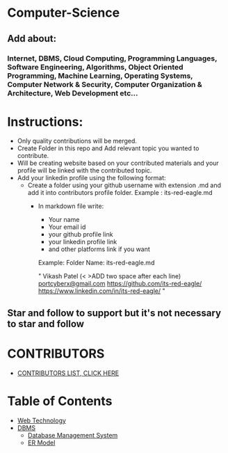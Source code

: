 # Computer-Science

## Add about:
### Internet, DBMS, Cloud Computing, Programming Languages, Software Engineering, Algorithms, Object Oriented Programming, Machine Learning, Operating Systems, Computer Network & Security, Computer Organization & Architecture, Web Development etc...

# Instructions:
* Only quality contributions will be merged.
* Create Folder in this repo and Add relevant topic you wanted to contribute.
* Will be creating website based on your contributed materials and your profile will be linked with the contributed topic.
* Add your linkedin profile using the following format:
    - Create a folder using your github username with extension .md and add it into contributors profile folder.
          Example : its-red-eagle.md
         - In markdown file write:
            - Your name  
            - Your email id
            - your github profile link
            - your linkedin profile link
            - and other platforms link if you want
            
            Example:
            Folder Name: its-red-eagle.md
            
            "   Vikash Patel (< >ADD two space after each line)  
                portcyberx@gmail.com
                https://github.com/its-red-eagle/  
                https://www.linkedin.com/in/its-red-eagle/
            "   
                
                
                
                        
 ## Star and follow to support but it's not necessary to star and follow 

 # CONTRIBUTORS
 - [CONTRIBUTORS LIST, CLICK HERE](Contributors%20List/README.md)
 
# Table of Contents
- [Web Technology](Web%20Technology/WebTechnology.md)
- [DBMS](DBMS/Database%20Management%20System/readme.md)
   - [Database Management System](DBMS/Database%20Management%20System/readme.md)
   - [ER Model](DBMS/ER%20Model/readme.md)
